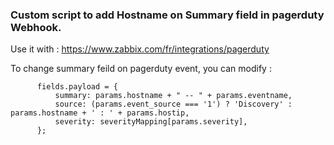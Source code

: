### Custom script to add Hostname on Summary field in pagerduty Webhook.

Use it with : https://www.zabbix.com/fr/integrations/pagerduty

To change summary feild on pagerduty event, you can modify :

          fields.payload = {
              summary: params.hostname + " -- " + params.eventname,
              source: (params.event_source === '1') ? 'Discovery' : params.hostname + ' : ' + params.hostip,
              severity: severityMapping[params.severity],
          };
